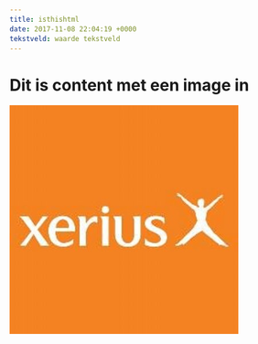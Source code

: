 ```yaml
---
title: isthishtml
date: 2017-11-08 22:04:19 +0000
tekstveld: waarde tekstveld
---
```

# Dit is content met een image in

![](/uploads/2017/11/08/xerius.jpeg)